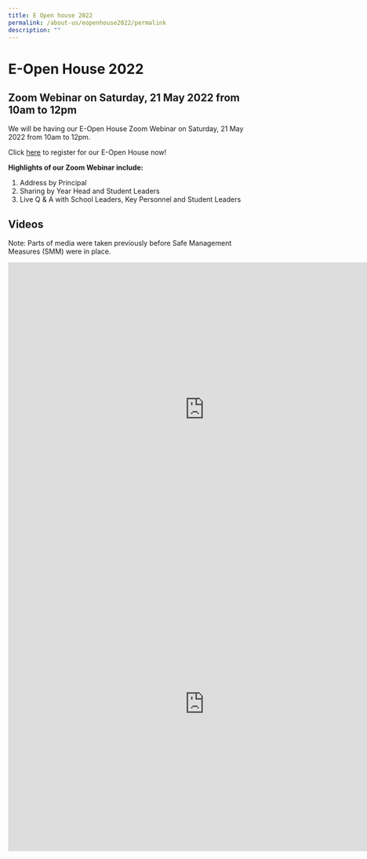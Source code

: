 ```yaml
---
title: E Open house 2022
permalink: /about-us/eopenhouse2022/permalink
description: ""
---
```

E-Open House 2022
=================

Zoom Webinar on Saturday, 21 May 2022 from 10am to 12pm
--------

We will be having our E-Open House Zoom Webinar on Saturday, 21 May 2022 from 10am to 12pm.  
  
Click [here](https://go.gov.sg/cpsopenhouse2022) to register for our E-Open House now!  

  

**Highlights of our Zoom Webinar include:**
1. Address by Principal
2. Sharing by Year Head and Student Leaders
3. Live Q & A with School Leaders, Key Personnel and Student Leaders

  

Videos
------

  
Note: Parts of media were taken previously before Safe Management Measures (SMM) were in place.
<iframe width="800" height="600" src="https://www.youtube.com/embed/FtZoe5BOFjE" title="Corporation Primary School Corporate Video" frameborder="0" allow="accelerometer; autoplay; clipboard-write; encrypted-media; gyroscope; picture-in-picture" allowfullscreen></iframe>

<iframe width="800" height="600" src="https://www.youtube.com/embed/oDGmS3Y7h98" title="Facilities in Corporation Primary School" frameborder="0" allow="accelerometer; autoplay; clipboard-write; encrypted-media; gyroscope; picture-in-picture" allowfullscreen></iframe>